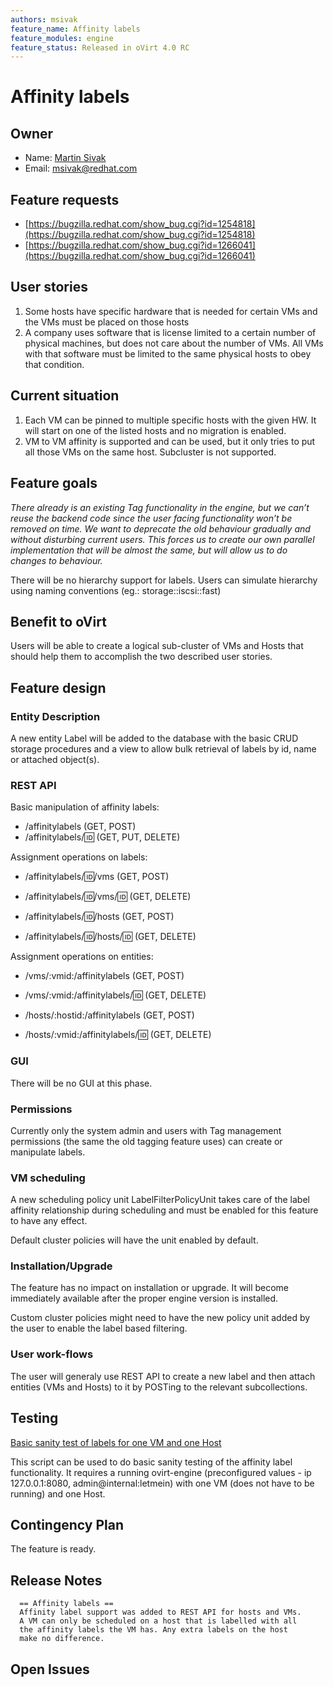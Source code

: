 ```yaml
---
authors: msivak
feature_name: Affinity labels
feature_modules: engine
feature_status: Released in oVirt 4.0 RC
---
```


# Affinity labels

## Owner

*   Name: [Martin Sivak](User:msivak)
*   Email: <msivak@redhat.com>

## Feature requests

- [https://bugzilla.redhat.com/show_bug.cgi?id=1254818](https://bugzilla.redhat.com/show_bug.cgi?id=1254818)
- [https://bugzilla.redhat.com/show_bug.cgi?id=1266041](https://bugzilla.redhat.com/show_bug.cgi?id=1266041)

## User stories

1. Some hosts have specific hardware that is needed for certain VMs and the VMs must be placed on those hosts
1. A company uses software that is license limited to a certain number of physical machines, but does not care about the number of VMs. All VMs with that software must be limited to the same physical hosts to obey that condition.

## Current situation

1. Each VM can be pinned to multiple specific hosts with the given HW. It will start on one of the listed hosts and no migration is enabled.
1. VM to VM affinity is supported and can be used, but it only tries to put all those VMs on the same host. Subcluster is not supported.


## Feature goals

*There already is an existing Tag functionality in the engine, but we can’t reuse the backend code since the user facing functionality won’t be removed on time. We want to deprecate the old behaviour gradually and without disturbing current users. This forces us to create our own parallel implementation that will be almost the same, but will allow us to do changes to behaviour.*

There will be no hierarchy support for labels. Users can simulate hierarchy using naming conventions (eg.: storage::iscsi::fast)

## Benefit to oVirt

Users will be able to create a logical sub-cluster of VMs and Hosts that should help them to accomplish the two described user stories.

## Feature design

### Entity Description

A new entity Label will be added to the database with the basic CRUD storage procedures and a view to allow bulk retrieval of labels by id, name or attached object(s).

### REST API

Basic manipulation of affinity labels:

- /affinitylabels (GET, POST)
- /affinitylabels/:id: (GET, PUT, DELETE)

Assignment operations on labels:

- /affinitylabels/:id:/vms (GET, POST)
- /affinitylabels/:id:/vms/:id: (GET, DELETE)

- /affinitylabels/:id:/hosts (GET, POST)
- /affinitylabels/:id:/hosts/:id: (GET, DELETE)

Assignment operations on entities:

- /vms/:vmid:/affinitylabels (GET, POST)
- /vms/:vmid:/affinitylabels/:id: (GET, DELETE)

- /hosts/:hostid:/affinitylabels (GET, POST)
- /hosts/:vmid:/affinitylabels/:id: (GET, DELETE)

### GUI

There will be no GUI at this phase.

### Permissions

Currently only the system admin and users with Tag management permissions (the same the old tagging feature uses) can create or manipulate labels.

### VM scheduling

A new scheduling policy unit LabelFilterPolicyUnit takes care of the label affinity relationship during scheduling and must be enabled for this feature to have any effect.

Default cluster policies will have the unit enabled by default. 

### Installation/Upgrade

The feature has no impact on installation or upgrade. It will become immediately available after the proper engine version is installed.

Custom cluster policies might need to have the new policy unit added by the user to enable the label based filtering.

### User work-flows

The user will generaly use REST API to create a new label and then attach entities (VMs and Hosts) to it by POSTing to the relevant subcollections.

## Testing

[Basic sanity test of labels for one VM and one Host](https://bugzilla.redhat.com/attachment.cgi?id=1164031)

This script can be used to do basic sanity testing of the affinity label functionality. It requires a running ovirt-engine (preconfigured values - ip 127.0.0.1:8080, admin@internal:letmein) with one VM (does not have to be running) and one Host.

## Contingency Plan

The feature is ready.

## Release Notes

      == Affinity labels ==
      Affinity label support was added to REST API for hosts and VMs.
      A VM can only be scheduled on a host that is labelled with all
      the affinity labels the VM has. Any extra labels on the host
      make no difference.

## Open Issues





